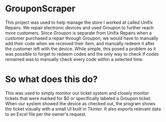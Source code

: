 # GrouponScraper
This project was used to help manage the store I worked at called Unifix Repairs. We repair electronic devices and used Groupon to further reach more customers. Since Groupon is separate from Unifix Repairs when a customer purchased a repair through Groupon, we would have to manually add their code when we received their item, and manually redeem it after the customer left with the device. While simple, this posed a problem as it was possible to forget to redeem codes and the only way to check if codes remained was to manually check every code within a selected time.

# So what does this do?
This was used to simply monitor our ticket system and closely monitor tickets that were marked for $0 or specifically labeled a Groupon ticket. When our system showed the device as checked out, the program shows the ticket visually with a small UI built in Tkinter. It also exports relevant data to an Excel file per the owner's request.
